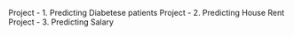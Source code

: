 Project - 1. Predicting Diabetese patients 
Project - 2. Predicting House Rent
Project - 3. Predicting Salary
